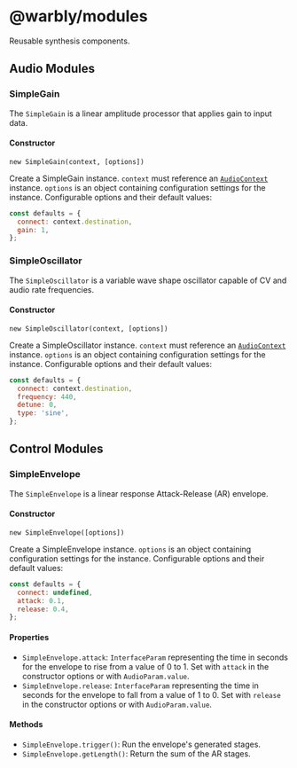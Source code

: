 # @warbly/modules

Reusable synthesis components.

## Audio Modules

### SimpleGain

The `SimpleGain` is a linear amplitude processor that applies gain to input data.

#### Constructor

`new SimpleGain(context, [options])`

Create a SimpleGain instance. `context` must reference an [`AudioContext`](https://developer.mozilla.org/en-US/docs/Web/API/AudioContext/AudioContext) instance. `options` is an object containing configuration settings for the instance. Configurable options and their default values:

```js
const defaults = {
  connect: context.destination,
  gain: 1,
};
```

### SimpleOscillator

The `SimpleOscillator` is a variable wave shape oscillator capable of CV and audio rate frequencies.

#### Constructor

`new SimpleOscillator(context, [options])`

Create a SimpleOscillator instance. `context` must reference an [`AudioContext`](https://developer.mozilla.org/en-US/docs/Web/API/AudioContext/AudioContext) instance. `options` is an object containing configuration settings for the instance. Configurable options and their default values:

```js
const defaults = {
  connect: context.destination,
  frequency: 440,
  detune: 0,
  type: 'sine',
};
```

## Control Modules

### SimpleEnvelope

The `SimpleEnvelope` is a linear response Attack-Release (AR) envelope.

#### Constructor

`new SimpleEnvelope([options])`

Create a SimpleEnvelope instance. `options` is an object containing configuration settings for the instance. Configurable options and their default values:

```js
const defaults = {
  connect: undefined,
  attack: 0.1,
  release: 0.4,
};
```

#### Properties

- `SimpleEnvelope.attack`: `InterfaceParam` representing the time in seconds for the envelope to rise from a value of 0 to 1. Set with `attack` in the constructor options or with `AudioParam.value`.
- `SimpleEnvelope.release`: `InterfaceParam` representing the time in seconds for the envelope to fall from a value of 1 to 0. Set with `release` in the constructor options or with `AudioParam.value`.

#### Methods

- `SimpleEnvelope.trigger()`: Run the envelope's generated stages.
- `SimpleEnvelope.getLength()`: Return the sum of the AR stages.
